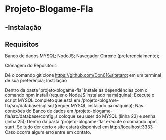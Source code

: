 # Projeto-Blogame-Fla
-Instalação
-----------------------------------------------
Requisitos
-------------------------------------------------
Banco de dados MYSQL;
NodeJS;
Navegador Chrome (preferencialmente);

Clonagem do Repositório

Dê o comando git clone https://github.com/Don616/sitetarot em um terminal de sua preferência;
Instalação

Dentro da pasta 'projeto-blogame-fla' instale as dependências com o comando npm install (requer o NodeJS instalado na máquina);
Execute o script MYSQL completo que está em /projeto-blogame-fla/src/database/sql.sql (requer MYSQL instalado na máquina);
Nas conexões do Banco de dados em /projeto-blogame-fla/src/database/config.js coloque seu user do MYSQL (linha 23) e senha (linha 25);
Dentro da pasta 'projeto-blogame-fla' execute o comando npm start. Se tudo der certo o site estará disponível em http://localhost:3333
Caso ocorra algum erro entre em contato.
